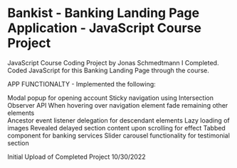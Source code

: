# Bankist - Banking Landing Page Application - JavaScript Course Project

JavaScript Course Coding Project by Jonas Schmedtmann I Completed. Coded JavaScript for this Banking Landing Page through the course.

APP FUNCTIONALTY - Implemented the following:

Modal popup for opening account
Sticky navigation using Intersection Observer API
When hovering over navigation element fade remaining other elements  
Ancestor event listener delegation for descendant elements
Lazy loading of images
Revealed delayed section content upon scrolling for effect
Tabbed component for banking services
Slider carousel functionality for testimonial section

Initial Upload of Completed Project 10/30/2022
